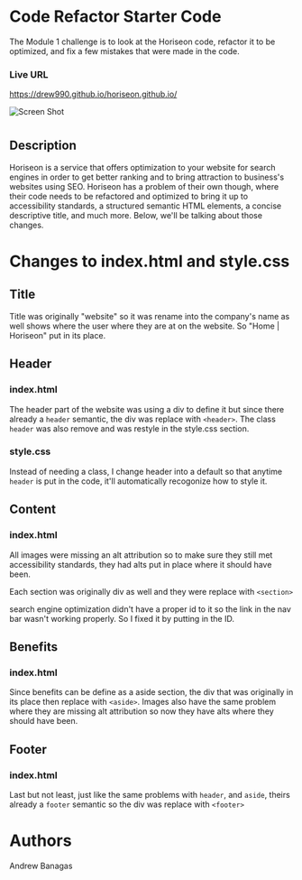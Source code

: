 # Code Refactor Starter Code

The Module 1 challenge is to look at the Horiseon code, refactor it to be optimized, and fix a few mistakes that were made in the code.

### Live URL

https://drew990.github.io/horiseon.github.io/

![Screen Shot](https://drive.google.com/file/d/1q9yvLtLBr-E-i7HxrJfotschDO8-7nR7/view?usp=sharing)

#

## Description

Horiseon is a service that offers optimization to your website for search engines in order to get better ranking and to bring attraction to business's websites using SEO. Horiseon has a problem of their own though, where their code needs to be refactored and optimized to bring it up to accessibility standards, a structured semantic HTML elements, a concise descriptive title, and much more. Below, we'll be talking about those changes.

# Changes to index.html and style.css

## Title

Title was originally "website" so it was rename into the company's name as well shows where the user where they are at on the website. So "Home | Horiseon" put in its place.

## Header

### index.html

The header part of the website was using a div to define it but since there already a `header` semantic, the div was replace with `<header>`. The class `header` was also remove and was restyle in the style.css section.

### style.css

Instead of needing a class, I change header into a default so that anytime `header` is put in the code, it'll automatically recogonize how to style it.

## Content

### index.html

All images were missing an alt attribution so to make sure they still met accessibility standards, they had alts put in place where it should have been.

Each section was originally div as well and they were replace with `<section>`

search engine optimization didn't have a proper id to it so the link in the nav bar wasn't working properly. So I fixed it by putting in the ID.

## Benefits

### index.html

Since benefits can be define as a aside section, the div that was originally in its place then replace with `<aside>`. Images also have the same problem where they are missing alt attribution so now they have alts where they should have been.

## Footer

### index.html

Last but not least, just like the same problems with `header`, and `aside`, theirs already a `footer` semantic so the div was replace with `<footer>`

# Authors

Andrew Banagas
